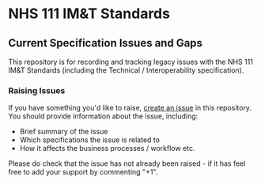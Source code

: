 # NHS 111 IM&T Standards
## Current Specification Issues and Gaps

This repository is for recording and tracking legacy issues with the NHS 111 IM&T Standards (including the Technical / Interoperability specification).

### Raising Issues
If you have something you'd like to raise, [create an issue](https://github.com/iuec/current-spec-issues/issues) in this repository.
You should provide information about the issue, including:
* Brief summary of the issue
* Which specifications the issue is related to
* How it affects the business processes / workflow etc.

Please do check that the issue has not already been raised - if it has feel free to add your support by commenting "+1".
